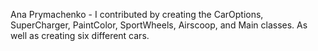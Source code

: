 Ana Prymachenko - I contributed by creating the CarOptions, SuperCharger, PaintColor, SportWheels, Airscoop, and Main classes. As well as creating six different cars. 
